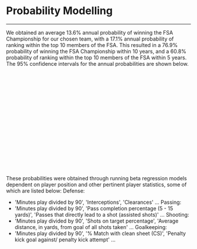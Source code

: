# Probability Modelling
---

We obtained an average 13.6% annual probability of winning the FSA Championship for our chosen team, with a 17.1% annual probability of ranking within the top 10 members of the FSA. This resulted in a 76.9% probability of winning the FSA Championship within 10 years, and a 60.8% probability of ranking within the top 10 members of the FSA within 5 years. The 95% confidence intervals for the annual probabilities are shown below.

<img src="confidence.png"
     alt="95% Confidence Intervals"
     style="text-align: center; margin-left: 1000px; padding-left: 1000px" />

These probabilities were obtained through running beta regression models dependent on player position and other pertinent player statistics, some of which are listed below:
Defense: 
* 'Minutes play divided by 90', 'Interceptions', 'Clearances' ...
Passing: 
* 'Minutes play divided by 90', 'Pass completion percentage (5 - 15 yards)', 'Passes that directly lead to a shot (assisted shots)' ...
Shooting: 
* 'Minutes play divided by 90', 'Shots on target percentage', 'Average distance, in yards, from goal of all shots taken' ...
Goalkeeping: 
* 'Minutes play divided by 90', '% Match with clean sheet (CS)', 'Penalty kick goal against/ penalty kick attempt' ...
